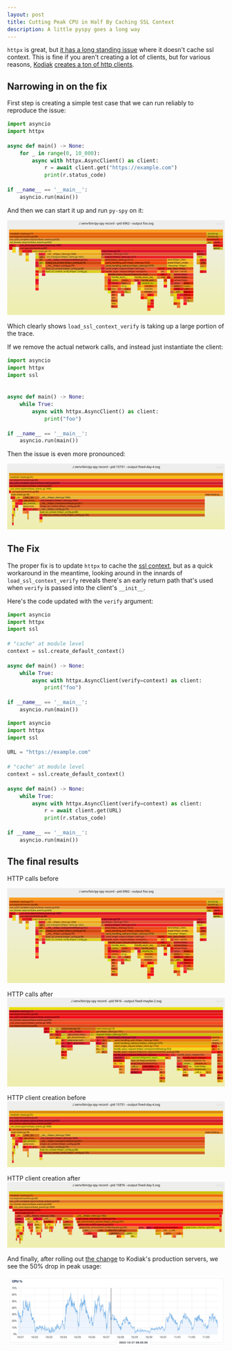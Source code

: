 ```yaml
---
layout: post
title: Cutting Peak CPU in Half By Caching SSL Context
description: A little pyspy goes a long way
---
```


`httpx` is great, but [it has a long standing issue](https://github.com/encode/httpx/issues/838) where it doesn't cache ssl context. This is fine if you aren't creating a lot of clients, but for various reasons, [Kodiak](https://kodiakhq.com) [creates a ton of http clients](https://github.com/chdsbd/kodiak/blob/master/bot/kodiak/queries/__init__.py#L834).

## Narrowing in on the fix

First step is creating a simple test case that we can run reliably to reproduce the issue:

```python
import asyncio
import httpx

async def main() -> None:
    for _ in range(0, 10_000):
        async with httpx.AsyncClient() as client:
            r = await client.get("https://example.com")
            print(r.status_code)

if __name__ == '__main__':
    asyncio.run(main())
```

And then we can start it up and run `py-spy` on it:

![httpx ssl context creation before](/assets/httpx-ssl-pyspy-before.svg)

Which clearly shows `load_ssl_context_verify` is taking up a large portion of the trace.

If we remove the actual network calls, and instead just instantiate the client:

```python
import asyncio
import httpx
import ssl


async def main() -> None:
    while True:
        async with httpx.AsyncClient() as client:
            print("foo")

if __name__ == '__main__':
    asyncio.run(main())
```

Then the issue is even more pronounced:

![httpx ssl context creation before no network](/assets/httpx-ssl-pyspy-before-no-network.svg)

## The Fix

The proper fix is to update `httpx` to cache the [ssl context](https://docs.python.org/3/library/ssl.html#ssl.SSLContext), but as a quick workaround in the meantime, looking around in the innards of `load_ssl_context_verify` reveals there's an early return path that's used when `verify` is passed into the client's `__init__`.

Here's the code updated with the `verify` argument:

```python
import asyncio
import httpx
import ssl

# "cache" at module level
context = ssl.create_default_context()

async def main() -> None:
    while True:
        async with httpx.AsyncClient(verify=context) as client:
            print("foo")

if __name__ == '__main__':
    asyncio.run(main())
```

```python
import asyncio
import httpx
import ssl

URL = "https://example.com"

# "cache" at module level
context = ssl.create_default_context()

async def main() -> None:
    while True:
        async with httpx.AsyncClient(verify=context) as client:
            r = await client.get(URL)
            print(r.status_code)

if __name__ == '__main__':
    asyncio.run(main())
```

## The final results

HTTP calls before

![httpx client creation with network calls before the fix](/assets/httpx-ssl-pyspy-before.svg)

HTTP calls after
![httpx client creation with network calls after the fix](/assets/httpx-ssl-pyspy-after.svg)

HTTP client creation before
![httpx client creation flamegraph before the fix](/assets/httpx-ssl-pyspy-before-no-network.svg)

HTTP client creation after
![httpx client creation flamegraph after the fix](/assets/httpx-ssl-pyspy-after-no-network.svg)

And finally, after rolling out [the change](https://github.com/chdsbd/kodiak/pull/852) to Kodiak's production servers, we see the 50% drop in peak usage:

![digital ocean cpu utilization graph after showing 50% reduction in peak usage](/assets/httpx-perf-graph.png)
